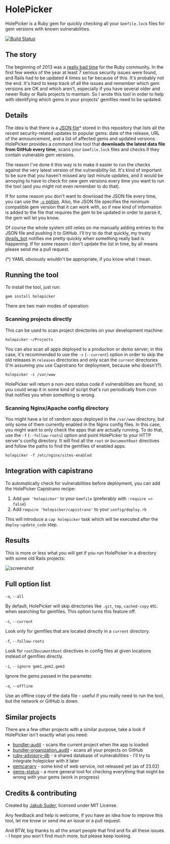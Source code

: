 # HolePicker

HolePicker is a Ruby gem for quickly checking all your `Gemfile.lock` files for gem versions with known vulnerabilities.

[![Build Status](https://travis-ci.org/jsuder/holepicker.png?branch=master)](https://travis-ci.org/jsuder/holepicker)

## The story

The beginning of 2013 was a [really bad time](http://www.kalzumeus.com/2013/01/31/what-the-rails-security-issue-means-for-your-startup/) for the Ruby community. In the first few weeks of the year at least 7 serious security issues were found, and Rails had to be updated 4 times so far because of this. It's probably not the end. It's hard to keep track of all the issues and remember which gem versions are OK and which aren't, especially if you have several older and newer Ruby or Rails projects to maintain. So I wrote this tool in order to help with identifying which gems in your projects' gemfiles need to be updated.


## Details

The idea is that there is a [JSON file](https://github.com/jsuder/holepicker/blob/master/lib/holepicker/data/data.json)\* stored in this repository that lists all the recent security-related updates to popular gems: date of the release, URL of the announcement, and a list of affected gems and updated versions. HolePicker provides a command line tool that **downloads the latest data file from GitHub every time**, scans your `Gemfile.lock` files and checks if they contain vulnerable gem versions.

The reason I've done it this way is to make it easier to run the checks against the very latest version of the vulnerability list. It's kind of important to be sure that you haven't missed any last minute updates, and it would be annoying to have to check for new gem versions every time you want to run the tool (and you might not even remember to do that).

If for some reason you don't want to download the JSON file every time, you can use the [`-o` option](#full-option-list). Also, the JSON file specifies the minimum compatible gem version that it can work with, so if new kind of information is added to the file that requires the gem to be updated in order to parse it, the gem will let you know.

Of course the whole system still relies on me manually adding entries to the JSON file and pushing it to GitHub. I'll try to do that quickly, my trusty [@rails_bot](https://github.com/jsuder/rails-retweeter-bot) notifies me pretty quickly when something really bad is happening. If for some reason I don't update the list in time, by all means please send me a pull request.

(\*) YAML obviously wouldn't be appropriate, if you know what I mean.


## Running the tool

To install the tool, just run:

    gem install holepicker

There are two main modes of operation:

### Scanning projects directly

This can be used to scan project directories on your development machine:

    holepicker ~/Projects

You can also scan all apps deployed to a production or demo server; in this case, it's recommended to use the `-c` (`--current`) option in order to skip the old releases in `releases` directories and only scan the `current` directories (I'm assuming you use Capistrano for deployment, because who doesn't?).

    holepicker -c /var/www

HolePicker will return a non-zero status code if vulnerabilities are found, so you could wrap it in some kind of script that's run periodically from cron that notifies you when something is wrong.

### Scanning Nginx/Apache config directory

You might have a lot of random apps deployed in the `/var/www` directory, but only some of them currently enabled in the Nginx config files. In this case, you might want to only check the apps that are actually running. To do that, use the `-f` (`--follow-roots`) option and point HolePicker to your HTTP server's config directory. It will find all the `root` or `DocumentRoot` directives and follow the paths to find the gemfiles of enabled apps.

    holepicker -f /etc/nginx/sites-enabled


## Integration with capistrano

To automatically check for vulnerabilities before deployment, you can add the HolePicker Capistrano recipe:

1. Add `gem 'holepicker'` to your `Gemfile` (preferably with `:require => false`)
2. Add `require 'holepicker/capistrano'` to your `config/deploy.rb`

This will introduce a `cap holepicker` task which will be executed after the `deploy:update_code` step.

## Results

This is more or less what you will get if you run HolePicker in a directory with some old Rails projects:

![screenshot](http://f.cl.ly/items/1l3C2c2s0r1k3v033B34/Screen%20Shot%202013-02-16%20at%2001.43.39.png)


## Full option list

`-a`, `--all`

By default, HolePicker will skip directories like `.git`, `tmp`, `cached-copy` etc. when searching for gemfiles. This option turns this feature off.

`-c`, `--current`

Look only for gemfiles that are located directly in a `current` directory.

`-f`, `--follow-roots`

Look for `root`/`DocumentRoot` directives in config files at given locations instead of gemfiles directly.

`-i`, `--ignore gem1,gem2,gem3`

Ignore the gems passed in the parameter.

`-o`, `--offline`

Use an offline copy of the data file - useful if you really need to run the tool, but the network or GitHub is down.


## Similar projects

There are a few other projects with a similar purpose, take a look if HolePicker isn't exactly what you need:

* [bundler-audit](https://github.com/postmodern/bundler-audit) - scans the current project when the app is loaded
* [bundler-organization_audit](https://github.com/grosser/bundler-organization_audit) - scans all your projects on GitHub
* [ruby-advisory-db](https://github.com/rubysec/ruby-advisory-db) - a shared database of vulnerabilities - I'll try to integrate holepicker with it later
* [gemcanary](https://gemcanary.com/) - some kind of web service, not released yet (as of 23.02)
* [gems-status](https://github.com/jordimassaguerpla/gems-status) - a more general tool for checking everything that might be wrong with your gems (work in progress)

## Credits & contributing

Created by [Jakub Suder](http://psionides.eu), licensed under MIT License.

Any feedback and help is welcome, if you have an idea how to improve this tool, let me know or send me an issue or a pull request.

And BTW, big thanks to all the smart people that find and fix all these issues - I hope you won't find much more, but please keep looking.
